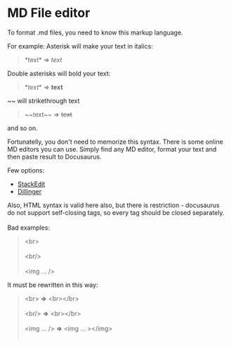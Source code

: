 # MD File editor

To format .md files, you need to know this markup language.

For example:
Asterisk will make your text in italics:
> \*text* => *text*

Double asterisks will bold your text:
> \**text** => **text**

~~ will strikethrough text
> \~~text~~ => ~~text~~

and so on.

Fortunatelly, you don't need to memorize this syntax. There is some online MD editors you can use. Simply find any MD editor, format your text and then paste result to Docusaurus.

Few options:
- [StackEdit](https://stackedit.io/)
- [Dillinger](https://typora.io/)

Also, HTML syntax is valid here also, but there is restriction - docusaurus do not support self-closing tags, so every tag should be closed separately.<br></br>
Bad examples:
> \<br><br></br>
> \<br/><br></br>
> \<img ... />

It must be rewritten in this way:

> \<br> **=>** \<br>\</br><br></br>
> \<br/> **=>** \<br>\</br><br></br>
> \<img ... /> **=>** \<img ... >\</img><br></br>
>
